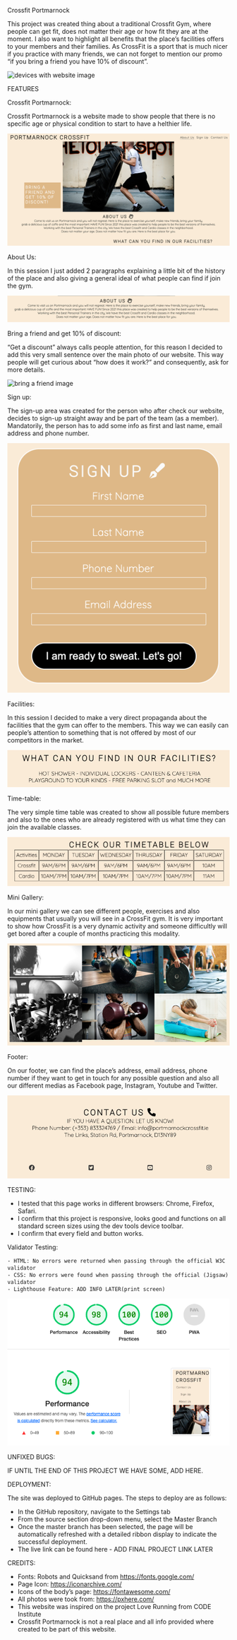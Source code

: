 Crossfit Portmarnock

This project was created thing about a traditional Crossfit Gym, where people can get fit, does not matter their age or how fit they are at the moment. 
I also want to highlight all benefits that the place’s facilities offers to your members and their families. As CrossFit is a sport that is much nicer if you practice with many friends, we can not forget to mention our promo “if you bring a friend you have 10% of discount”.

<img src="#" alt="devices with website image">

FEATURES

Crossfit Portmarnock:

Crossfit Portmarnock is a website made to show people that there is no specific age or physical condition to start to have a helthier life. 

<img src="assets/images/crossfit-portmarnock.png" alt="main page image">

About Us:

In this session I just added 2 paragraphs explaining a little bit of the history of the place and also giving a general ideal of what people can find if join the gym.

<img src="assets/images/about-us.png" alt="about us image">

Bring a friend and get 10% of discount:

“Get a discount” always calls people attention, for this reason I decided to add this very small sentence over the main photo of our website. This way people will get curious about “how does it work?” and consequently, ask for more details.

<img src="assets/images/friend-descount.png" alt="bring a friend image">

Sign up:

The sign-up area was created for the person who after check our website, decides to sign-up straight away and be part of the team (as a member). Mandatorily, the person has to add some info as first and last name, email address and phone number.

<img src="assets/images/sign-up.png" alt="sign up image">

Facilities:

In this session I decided to make a very direct propaganda about the facilities that the gym can offer to the members. This way we can easily can people’s attention to something that is not offered by most of our competitors in the market.

<img src="assets/images/our-facilities.png" alt="facilities image">

Time-table: 

The very simple time table was created to show all possible future members and also to the ones who are already registered with us what time they can join the available classes.

<img src="assets/images/timetable.png" alt="timetable image">

Mini Gallery:

In our mini gallery we can see different people, exercises and also equipments that usually you will see in a CrossFit gym. It is very important to show how CrossFit is a very dynamic activity and someone difficultly will get bored after a couple of months practicing this modality.

<img src="assets/images/mini-gallery.png" alt="mini gallery image">

Footer:

On our footer, we can find the place’s address, email address, phone number if they want to get in touch for any possible question and also all our different medias as Facebook page, Instagram, Youtube and Twitter.

<img src="assets/images/footer.png" alt="footer image">

TESTING:

- I tested that this page works in different browsers: Chrome, Firefox, Safari.
- I confirm that this project is responsive, looks good and functions on all standard screen sizes using the dev tools device toolbar.
- I confirm that every field and button works.

Validator Testing:

    - HTML: No errors were returned when passing through the official W3C validator
    - CSS: No errors were found when passing through the official (Jigsaw) validator
    - Lighthouse Feature: ADD INFO LATER(print screen)

<img src="assets/images/lighthouse.png" alt="lighthouse review image">

UNFIXED BUGS:

IF UNTIL THE END OF THIS PROJECT WE HAVE SOME, ADD HERE.

DEPLOYMENT:

The site was deployed to GitHub pages. The steps to deploy are as follows:
- In the GitHub repository, navigate to the Settings tab
- From the source section drop-down menu, select the Master Branch
- Once the master branch has been selected, the page will be automatically refreshed with a detailed ribbon display to indicate the successful deployment.
- The live link can be found here - ADD FINAL PROJECT LINK LATER

CREDITS:

* Fonts: Robots and Quicksand from https://fonts.google.com/ 
* Page Icon: https://iconarchive.com/
* Icons of the body’s page: https://fontawesome.com/
* All photos were took from: https://pxhere.com/
* This website was inspired on the project Love Running from CODE Institute
* Crossfit Portmarnock is not a real place and all info provided where created to be part of this website.